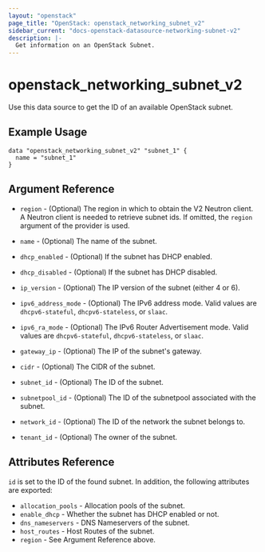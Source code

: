 ```yaml
---
layout: "openstack"
page_title: "OpenStack: openstack_networking_subnet_v2"
sidebar_current: "docs-openstack-datasource-networking-subnet-v2"
description: |-
  Get information on an OpenStack Subnet.
---
```


# openstack\_networking\_subnet\_v2

Use this data source to get the ID of an available OpenStack subnet.

## Example Usage

```hcl
data "openstack_networking_subnet_v2" "subnet_1" {
  name = "subnet_1"
}
```

## Argument Reference

* `region` - (Optional) The region in which to obtain the V2 Neutron client.
  A Neutron client is needed to retrieve subnet ids. If omitted, the
  `region` argument of the provider is used.

* `name` - (Optional) The name of the subnet.

* `dhcp_enabled` - (Optional) If the subnet has DHCP enabled.

* `dhcp_disabled` - (Optional) If the subnet has DHCP disabled.

* `ip_version` - (Optional) The IP version of the subnet (either 4 or 6).

* `ipv6_address_mode` - (Optional) The IPv6 address mode. Valid values are
  `dhcpv6-stateful`, `dhcpv6-stateless`, or `slaac`.

* `ipv6_ra_mode` - (Optional) The IPv6 Router Advertisement mode. Valid values
  are `dhcpv6-stateful`, `dhcpv6-stateless`, or `slaac`.

* `gateway_ip` - (Optional) The IP of the subnet's gateway.

* `cidr` - (Optional) The CIDR of the subnet.

* `subnet_id` - (Optional) The ID of the subnet.

* `subnetpool_id` - (Optional) The ID of the subnetpool associated with the subnet.

* `network_id` - (Optional) The ID of the network the subnet belongs to.

* `tenant_id` - (Optional) The owner of the subnet.

## Attributes Reference

`id` is set to the ID of the found subnet. In addition, the following attributes
are exported:

* `allocation_pools` - Allocation pools of the subnet.
* `enable_dhcp` - Whether the subnet has DHCP enabled or not.
* `dns_nameservers` - DNS Nameservers of the subnet.
* `host_routes` - Host Routes of the subnet.
* `region` - See Argument Reference above.
